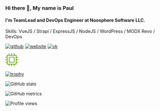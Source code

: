 ### Hi there 👋, My name is Paul
#### I'm TeamLead and DevOps Engineer at Noosphere Software LLC.

Skills: VueJS / Strapi / ExpressJS / NodeJS / WordPress / MODX Revo / DevOps



[<img src='https://cdn.jsdelivr.net/npm/simple-icons@3.0.1/icons/github.svg' alt='github' height='40'>](https://github.com/iceslam)  [<img src='https://cdn.jsdelivr.net/npm/simple-icons@3.0.1/icons/icloud.svg' alt='website' height='40'>](https://iceslam.ru)  [<img src='https://cdn.jsdelivr.net/npm/simple-icons@3.0.1/icons/vk.svg' alt='vk' height='40'>](https://vk.com/iceslam)  

<a href='https://docs.github.com/en/developers'><img src='https://raw.githubusercontent.com/acervenky/animated-github-badges/master/assets/devbadge.gif' width='40' height='40'></a> 

[![trophy](https://github-profile-trophy.vercel.app/?username=iceslam)](https://github.com/ryo-ma/github-profile-trophy)

![GitHub stats](https://github-readme-stats.vercel.app/api?username=iceslam&show_icons=true&count_private=true)  

![GitHub metrics](https://metrics.lecoq.io/iceslam)  

![Profile views](https://gpvc.arturio.dev/iceslam)  
